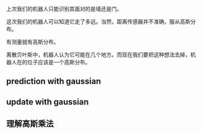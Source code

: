 上次我们的机器人只能识别其面对的是墙还是门。

这次我们的机器人可以知道它走了多远。当然，距离传感器并不准确，服从高斯分布。

有测量就有高斯分布。

离散贝叶斯中，机器人认为它可能在几个地方。而现在我们要把这种想法去掉，机器人在的位子应该是一个高斯分布。

## prediction with gaussian

## update with gaussian

## 理解高斯乘法
